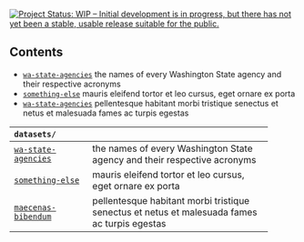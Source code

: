 
<a href="http://www.repostatus.org/#wip"><img src="http://www.repostatus.org/badges/latest/wip.svg" alt="Project Status: WIP – Initial development is in progress, but there has not yet been a stable, usable release suitable for the public." /></a>

Contents
--------

-   [`wa-state-agencies`](https://github.com/tiernanmartin/datasets/tree/master/wa-state-agencies) the names of every Washington State agency and their respective acronyms
-   [`something-else`](https://github.com/tiernanmartin/datasets/tree/master/wa-state-agencies) mauris eleifend tortor et leo cursus, eget ornare ex porta
-   [`wa-state-agencies`](https://github.com/tiernanmartin/datasets/tree/master/wa-state-agencies) pellentesque habitant morbi tristique senectus et netus et malesuada fames ac turpis egestas

<table style="width:90%;">
<colgroup>
<col width="27%" />
<col width="62%" />
</colgroup>
<thead>
<tr class="header">
<th align="left"><code>datasets/</code></th>
<th align="left"></th>
</tr>
</thead>
<tbody>
<tr class="odd">
<td align="left"><a href="https://github.com/tiernanmartin/datasets/tree/master/wa-state-agencies"><code>wa-state-agencies</code></a></td>
<td align="left">the names of every Washington State agency and their respective acronyms</td>
</tr>
<tr class="even">
<td align="left"><a href="https://github.com/tiernanmartin/datasets/tree/master/wa-state-agencies"><code>something-else</code></a></td>
<td align="left">mauris eleifend tortor et leo cursus, eget ornare ex porta</td>
</tr>
<tr class="odd">
<td align="left"><a href="https://github.com/tiernanmartin/datasets/tree/master/wa-state-agencies"><code>maecenas-bibendum</code></a></td>
<td align="left">pellentesque habitant morbi tristique senectus et netus et malesuada fames ac turpis egestas</td>
</tr>
</tbody>
</table>
